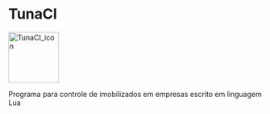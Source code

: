 # TunaCI
<img src="https://raw.githubusercontent.com/matheustomieiro/TunaCI/master/TunaCI_logo.png"
     alt="TunaCI_icon"
     width="100"
     height="100" />

Programa para controle de imobilizados em empresas escrito em linguagem Lua
